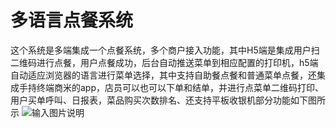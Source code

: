 # 多语言点餐系统

这个系统是多端集成一个点餐系统，多个商户接入功能，其中H5端是集成用户扫二维码进行点餐，用户点餐成功，后台自动推送菜单到相应配置的打印机，h5端自动适应浏览器的语言进行菜单选择，其中支持自助餐点餐和普通菜单点餐，还集成手持终端商米的app，店员可以也可以下单和结单，并进行点菜单二维码打印、用户买单呼叫、日报表，菜品购买次数排名、还支持平板收银机部分功能如下图所示
![输入图片说明](https://images.gitee.com/uploads/images/2021/1011/231045_420ef552_436510.png "后台商户配置菜单功能.png")